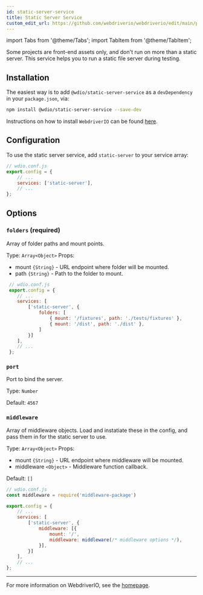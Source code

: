 ```yaml
---
id: static-server-service
title: Static Server Service
custom_edit_url: https://github.com/webdriverio/webdriverio/edit/main/packages/wdio-static-server-service/README.md
---
```


import Tabs from '@theme/Tabs';
import TabItem from '@theme/TabItem';

Some projects are front-end assets only, and don't run on more than a static server. This service helps you to run a static file server during testing.

## Installation

The easiest way is to add `@wdio/static-server-service` as a `devDependency` in your `package.json`, via:

```sh
npm install @wdio/static-server-service --save-dev
```

Instructions on how to install `WebdriverIO` can be found [here](https://webdriver.io/docs/gettingstarted).

## Configuration

To use the static server service, add `static-server` to your service array:

```js
// wdio.conf.js
export.config = {
    // ...
    services: ['static-server'],
    // ...
};
```

## Options

### `folders` (required)

Array of folder paths and mount points.

Type: `Array<Object>`
Props:
 - mount `{String}` - URL endpoint where folder will be mounted.
 - path `{String}` - Path to the folder to mount.

``` javascript
 // wdio.conf.js
 export.config = {
    // ...
    services: [
        ['static-server', {
            folders: [
                { mount: '/fixtures', path: './tests/fixtures' },
                { mount: '/dist', path: './dist' },
            ]
        }]
    ],
    // ...
 };
```

### `port`

Port to bind the server.

Type: `Number`

Default: `4567`

### `middleware`

Array of middleware objects. Load and instatiate these in the config, and pass them in for the static server to use.

Type: `Array<Object>`
Props:
 - mount `{String}` - URL endpoint where middleware will be mounted.
 - middleware `<Object>` - Middleware function callback.

Default: `[]`

``` javascript
// wdio.conf.js
const middleware = require('middleware-package')

export.config = {
    // ...
    services: [
        ['static-server', {
            middleware: [{
                mount: '/',
                middleware: middleware(/* middleware options */),
            }],
        }]
    ],
    // ...
};
```

----

For more information on WebdriverIO, see the [homepage](http://webdriver.io).
